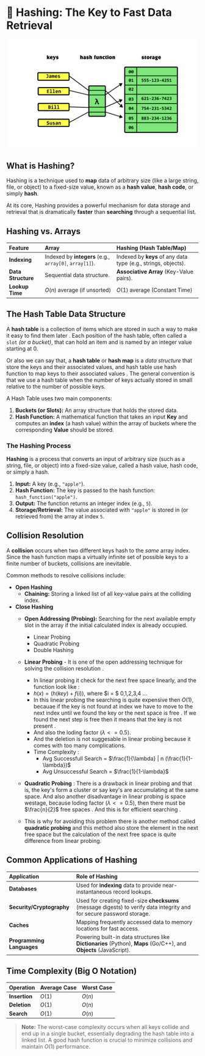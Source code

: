 # 🔑 Hashing: The Key to Fast Data Retrieval

![Hash Table](../assets/hash-table.png)  

## What is Hashing?

Hashing is a technique used to **map** data of arbitrary size (like a large string, file, or object) to a fixed-size value, known as a **hash value**, **hash code**, or simply **hash**.

At its core, Hashing provides a powerful mechanism for data storage and retrieval that is dramatically **faster** than **searching** through a sequential list.

## Hashing vs. Arrays

| Feature | Array | Hashing (Hash Table/Map) |
| :--- | :--- | :--- |
| **Indexing** | Indexed by **integers** (e.g., `array[0]`, `array[1]`). | Indexed by **keys** of any data type (e.g., strings, objects). |
| **Data Structure** | Sequential data structure. | **Associative Array** (Key-Value pairs). |
| **Lookup Time** | $O(n)$ average (if unsorted) | $O(1)$ average (Constant Time) |

## The Hash Table Data Structure

A **hash table** is a collection of items which are stored in such a way to make it easy to find them later . Each position of the hash table, often called a `slot` _(or a bucket)_, that can hold an item and is named by an integer value starting at 0.

Or also we can say that, a **hash table** or **hash map** is a _data structure_ that store the keys and their associated values, and hash table use hash function to map keys to their associated values . The general convention is that we use a hash table when the number of keys actually stored in small relative to the number of possible keys.

A Hash Table uses two main components:

1.  **Buckets (or Slots):** An array structure that holds the stored data.
2.  **Hash Function:** A mathematical function that takes an input **Key** and computes an **index** (a hash value) within the array of buckets where the corresponding **Value** should be stored.

### The Hashing Process  

**Hashing** is a process that converts an input of arbitrary size (such as a string, file, or object) into a fixed-size value, called a hash value, hash code, or simply a hash.

1.  **Input:** A key (e.g., `"apple"`).
2.  **Hash Function:** The key is passed to the hash function: `hash_function("apple")`.
3.  **Output:** The function returns an integer index (e.g., `5`).
4.  **Storage/Retrieval:** The value associated with `"apple"` is stored in (or retrieved from) the array at index `5`.

## Collision Resolution

A **collision** occurs when two different keys hash to the *same* array index. Since the hash function maps a virtually infinite set of possible keys to a finite number of buckets, collisions are inevitable.

Common methods to resolve collisions include:

* **Open Hashing**
    * **Chaining:** Storing a linked list of all key-value pairs at the colliding index.  
* **Close Hashing**
    * **Open Addressing (Probing):** Searching for the next available empty slot in the array if the initial calculated index is already occupied.
        * Linear Probing
        * Quadratic Probing
        * Double Hashing  

    * **Linear Probing** - It is one of the open addressing technique for solving the collision resolution . 
        - In linear probing it check for the next free space linearly, and the function look like : 
        - $h(x) = (h(key) + f(i))$, where $i = $ 0,1,2,3,4 ...  
        - In this linear probing the searching is quite expensive then $O(1)$, becauae if the key is not found at index we have to move to the next index until we found the key or the next space is free . If we found the next step is free then it means that the key is not present .  
        - And also the loding factor ($\lambda <= 0.5$).
        - And the deletion is not suggesable in linear probing because it comes with too many complications. 
        - Time Complexity :  
            - Avg Successfull Search = $\frac{1}{\lambda} | n (\frac{1}{1-\lambda})$
            - Avg Unsuccessful Search = $\frac{1}{1-\lambda}$

    * **Quadratic Probing** : There is a drawback in linear probing and that is, the key's form a cluster or say key's are accumulating at the same space. And also another disadvantage in linear probing is space westage, because loding factor ($\lambda <= 0.5$), then there must be $\frac{n}{2}$ free spaces . And this is for efficient searching . 
    - This is why for avoiding this problem there is another method called **quadratic probing** and this method also store the element in the next free space but the calculation of the next free space is quite difference from linear probing.  


## Common Applications of Hashing

| Application | Role of Hashing |
| :--- | :--- |
| **Databases** | Used for **indexing** data to provide near-instantaneous record lookups. |
| **Security/Cryptography** | Used for creating fixed-size **checksums** (message digests) to verify data integrity and for secure password storage. |
| **Caches** | Mapping frequently accessed data to memory locations for fast access. |
| **Programming Languages**| Powering built-in data structures like **Dictionaries** (Python), **Maps** (Go/C++), and **Objects** (JavaScript). |

## Time Complexity (Big O Notation)

| Operation | Average Case | Worst Case |
| :--- | :--- | :--- |
| **Insertion** | $O(1)$ | $O(n)$ |
| **Deletion** | $O(1)$ | $O(n)$ |
| **Search** | $O(1)$ | $O(n)$ |

> **Note:** The worst-case complexity occurs when all keys collide and end up in a single bucket, essentially degrading the hash table into a linked list. A good hash function is crucial to minimize collisions and maintain $O(1)$ performance.